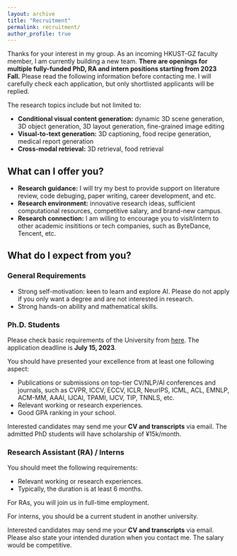 ```yaml
---
layout: archive
title: "Recruitment"
permalink: recruitment/
author_profile: true
---
```


Thanks for your interest in my group. As an incoming HKUST-GZ faculty member, I am currently building a new team. **There are openings for multiple fully-funded PhD, RA and intern positions starting from 2023 Fall.** Please read the following information before contacting me. I will carefully check each application, but only shortlisted applicants will be replied.

The research topics include but not limited to:
- **Conditional visual content generation:** dynamic 3D scene generation, 3D object generation, 3D layout generation, fine-grained image editing
- **Visual-to-text generation:** 3D captioning, food recipe generation, medical report generation 
- **Cross-modal retrieval:** 3D retrieval, food retrieval

## What can I offer you?
- **Research guidance:** I will try my best to provide support on literature review, code debuging, paper writing, career development, and etc. 
- **Research environment:** innovative research ideas, sufficient computational resources, competitive salary, and brand-new campus.
- **Research connection:** I am willing to encourage you to visit/intern to other academic insititions or tech companies, such as ByteDance, Tencent, etc.

## What do I expect from you?

### General Requirements
- Strong self-motivation: keen to learn and explore AI. Please do not apply if you only want a degree and are not interested in research.
- Strong hands-on ability and mathematical skills.


### Ph.D. Students
Please check basic requirements of the University from [here](https://hkust-gz.edu.cn/admissions/). The application deadline is **July 15, 2023**.

You should have presented your excellence from at least one following aspect:

- Publications or submissions on top-tier CV/NLP/AI conferences and journals, such as CVPR, ICCV, ECCV, ICLR, NeurIPS, ICML, ACL, EMNLP, ACM-MM, AAAI, IJCAI, TPAMI, IJCV, TIP, TNNLS, etc.
- Relevant working or research experiences.
- Good GPA ranking in your school.

Interested candidates may send me your **CV and transcripts** via email. The admitted PhD students will have scholarship of ¥15k/month.

### Research Assistant (RA) / Interns

You should meet the following requirements:

- Relevant working or research experiences.
- Typically, the duration is at least 6 months.

For RAs, you will join us in full-time employment.

For interns, you should be a current student in another university.

Interested candidates may send me your **CV and transcripts** via email. Please also state your intended duration when you contact me. The salary would be competitive.
